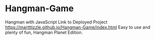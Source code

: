 # Hangman-Game
Hangman with JavaScript
Link to Deployed Project https://martttizzle.github.io/Hangman-Game/index.html
Easy to use and plenty of fun, Hangman Planet Edition. 

